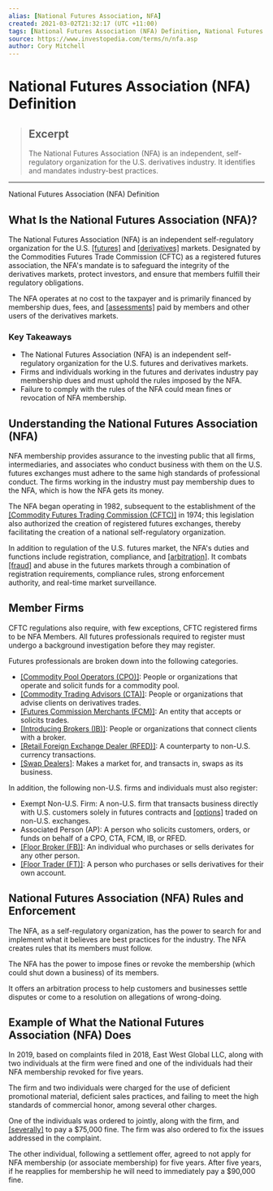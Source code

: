```yaml
---
alias: [National Futures Association, NFA]
created: 2021-03-02T21:32:17 (UTC +11:00)
tags: [National Futures Association (NFA) Definition, National Futures Association (NFA) Definition]
source: https://www.investopedia.com/terms/n/nfa.asp
author: Cory Mitchell
---
```


# National Futures Association (NFA) Definition

> ## Excerpt
> The National Futures Association (NFA) is an independent, self-regulatory organization for the U.S. derivatives industry. It identifies and mandates industry-best practices.

---

National Futures Association (NFA) Definition
## What Is the National Futures Association (NFA)?

The National Futures Association (NFA) is an independent self-regulatory organization for the U.S. [[futures]](https://www.investopedia.com/terms/f/futures.asp) and [[derivatives]](https://www.investopedia.com/terms/d/derivative.asp) markets. Designated by the Commodities Futures Trade Commission (CFTC) as a registered futures association, the NFA's mandate is to safeguard the integrity of the derivatives markets, protect investors, and ensure that members fulfill their regulatory obligations.

The NFA operates at no cost to the taxpayer and is primarily financed by membership dues, fees, and [[assessments]](https://www.investopedia.com/terms/a/assessment.asp) paid by members and other users of the derivatives markets.

### Key Takeaways

-   The National Futures Association (NFA) is an independent self-regulatory organization for the U.S. futures and derivatives markets.
-   Firms and individuals working in the futures and derivates industry pay membership dues and must uphold the rules imposed by the NFA.
-   Failure to comply with the rules of the NFA could mean fines or revocation of NFA membership.

## Understanding the National Futures Association (NFA)

NFA membership provides assurance to the investing public that all firms, intermediaries, and associates who conduct business with them on the U.S. futures exchanges must adhere to the same high standards of professional conduct. The firms working in the industry must pay membership dues to the NFA, which is how the NFA gets its money.

The NFA began operating in 1982, subsequent to the establishment of the [[Commodity Futures Trading Commission (CFTC)]](https://www.investopedia.com/terms/c/cftc.asp) in 1974; this legislation also authorized the creation of registered futures exchanges, thereby facilitating the creation of a national self-regulatory organization.

In addition to regulation of the U.S. futures market, the NFA's duties and functions include registration, compliance, and [[arbitration]](https://www.investopedia.com/terms/a/arbitration.asp). It combats [[fraud]](https://www.investopedia.com/terms/f/fraud.asp) and abuse in the futures markets through a combination of registration requirements, compliance rules, strong enforcement authority, and real-time market surveillance.

## Member Firms

CFTC regulations also require, with few exceptions, CFTC registered firms to be NFA Members. All futures professionals required to register must undergo a background investigation before they may register.

Futures professionals are broken down into the following categories.

-   [[Commodity Pool Operators (CPO)]](https://www.investopedia.com/terms/c/cpo.asp): People or organizations that operate and solicit funds for a commodity pool.
-   [[Commodity Trading Advisors (CTA)]](https://www.investopedia.com/terms/c/cta.asp): People or organizations that advise clients on derivatives trades.
-   [[Futures Commission Merchants (FCM)]](https://www.investopedia.com/terms/f/fcm.asp): An entity that accepts or solicits trades.
-   [[Introducing Brokers (IB)]](https://www.investopedia.com/terms/i/introducingbroker.asp): People or organizations that connect clients with a broker.
-   [[Retail Foreign Exchange Dealer (RFED)]](https://www.investopedia.com/terms/r/retail-foreign-exchange-dealer-rfed.asp): A counterparty to non-U.S. currency transactions.
-   [[Swap Dealers]](https://www.investopedia.com/terms/s/swap-dealer.asp): Makes a market for, and transacts in, swaps as its business.

In addition, the following non-U.S. firms and individuals must also register:

-   Exempt Non-U.S. Firm: A non-U.S. firm that transacts business directly with U.S. customers solely in futures contracts and [[options]](https://www.investopedia.com/terms/o/option.asp) traded on non-U.S. exchanges.
-   Associated Person (AP): A person who solicits customers, orders, or funds on behalf of a CPO, CTA, FCM, IB, or RFED.
-   [[Floor Broker (FB)]](https://www.investopedia.com/terms/f/floorbroker.asp): An individual who purchases or sells derivates for any other person.
-   [[Floor Trader (FT)]](https://www.investopedia.com/terms/f/floortrader.asp): A person who purchases or sells derivatives for their own account.

## National Futures Association (NFA) Rules and Enforcement

The NFA, as a self-regulatory organization, has the power to search for and implement what it believes are best practices for the industry. The NFA creates rules that its members must follow.

The NFA has the power to impose fines or revoke the membership (which could shut down a business) of its members.

It offers an arbitration process to help customers and businesses settle disputes or come to a resolution on allegations of wrong-doing.

## Example of What the National Futures Association (NFA) Does

In 2019, based on complaints filed in 2018, East West Global LLC, along with two individuals at the firm were fined and one of the individuals had their NFA membership revoked for five years.

The firm and two individuals were charged for the use of deficient promotional material, deficient sales practices, and failing to meet the high standards of commercial honor, among several other charges.

One of the individuals was ordered to jointly, along with the firm, and [[severally]](https://www.investopedia.com/terms/j/jointlyandseverally.asp) to pay a $75,000 fine. The firm was also ordered to fix the issues addressed in the complaint.

The other individual, following a settlement offer, agreed to not apply for NFA membership (or associate membership) for five years. After five years, if he reapplies for membership he will need to immediately pay a $90,000 fine.
